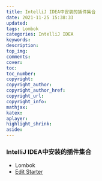 ```yaml
---
title: IntelliJ IDEA中安装的插件集合
date: 2021-11-25 15:38:33
updated:
tags: Lombok
categories: IntelliJ IDEA
keywords: 
description:
top_img:
comments:
cover:
toc:
toc_number:
copyright:
copyright_author:
copyright_author_href:
copyright_url:
copyright_info:
mathjax:
katex:
aplayer:
highlight_shrink:
aside:
---
```


### IntelliJ IDEA中安装的插件集合

+ Lombok
+ [Edit Starter](https://blog.csdn.net/qq_38138069/article/details/102528587)